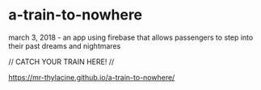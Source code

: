 # a-train-to-nowhere
march 3, 2018 - an app using firebase that allows passengers to step into their past dreams and nightmares

// CATCH YOUR TRAIN HERE! //

https://mr-thylacine.github.io/a-train-to-nowhere/
